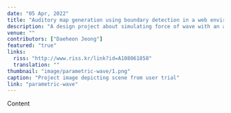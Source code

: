 ```yaml
---
date: "05 Apr, 2022"
title: "Auditory map generation using boundary detection in a web environment"
description: "A design project about simulating force of wave with an array of box geometry"
venue: ""
contributors: ["Daeheon Jeong"]
featured: "true"
links:
  riss: "http://www.riss.kr/link?id=A108061858"
  translation: ""
thumbnail: "image/parametric-wave/1.png"
caption: "Project image depicting scene from user trial"
link: "parametric-wave"
---
```


Content